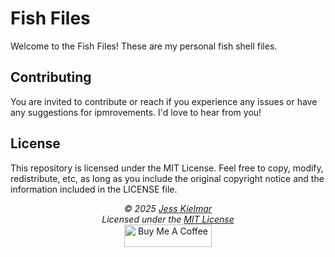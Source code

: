 # Fish Files

Welcome to the Fish Files! These are my personal fish shell files. 

## Contributing

You are invited to contribute or reach if you experience any issues or have any suggestions for ipmrovements. I'd love to hear from you!

## License

This repository is licensed under the MIT License. Feel free to copy, modify, redistribute, etc, as long as you include the original copyright notice and the information included in the LICENSE file.

<div align="center">
  <i>© 2025 <a href="https://github.com/kielmarj">Jess Kielmar</a><br>
  Licensed under the <a href="https://kielmarj.github.io/MIT-LICENSE/">MIT License</a></i><br>
  <a href="https://www.buymeacoffee.com/kielmarj" target="_blank"><img src="https://cdn.buymeacoffee.com/buttons/v2/default-yellow.png" alt="Buy Me A Coffee" style="height: 36px !important;width: 140 !important;"></a>
</div>
